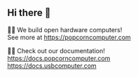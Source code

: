 ## Hi there 👋

🙋‍♀️ We build open hardware computers!<br>
See more at https://popcorncomputer.com

👩‍💻 Check out our documentation!<br>
https://docs.popcorncomputer.com<br>
https://docs.usbcomputer.com
